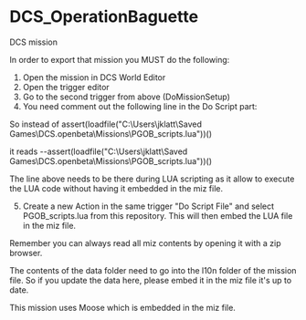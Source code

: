 # DCS_OperationBaguette
DCS mission

In order to export that mission you MUST do the following:

1) Open the mission in DCS World Editor
2) Open the trigger editor
3) Go to the second trigger from above (DoMissionSetup)
4) You need comment out the following line in the Do Script part:

So instead of 
assert(loadfile("C:\\Users\\jklatt\\Saved Games\\DCS.openbeta\\Missions\\PGOB_scripts.lua"))()

it reads
--assert(loadfile("C:\\Users\\jklatt\\Saved Games\\DCS.openbeta\\Missions\\PGOB_scripts.lua"))()

The line above needs to be there during LUA scripting as it allow to execute the LUA code without having it embedded in the miz file.

5) Create a new Action in the same trigger "Do Script File" and select PGOB_scripts.lua from this repository. This will then embed the LUA file in the miz file.

Remember you can always read all miz contents by opening it with a zip browser.

The contents of the data folder need to go into the l10n folder of the mission file. So if you update the data here, please embed it in the miz file it's up to date.

This mission uses Moose which is embedded in the miz file.
